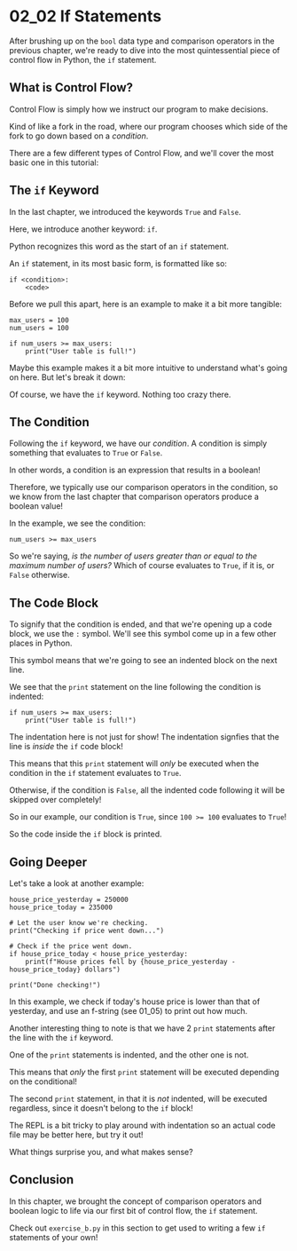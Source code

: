 # 02_02 If Statements

After brushing up on the `bool` data type and comparison operators in the previous chapter, we're ready to dive into the most quintessential piece of control flow in Python, the `if` statement.

## What is Control Flow?

Control Flow is simply how we instruct our program to make decisions.

Kind of like a fork in the road, where our program chooses which side of the fork to go down based on a _condition_.

There are a few different types of Control Flow, and we'll cover the most basic one in this tutorial:

## The `if` Keyword

In the last chapter, we introduced the keywords `True` and `False`.

Here, we introduce another keyword: `if`.

Python recognizes this word as the start of an `if` statement.

An `if` statement, in its most basic form, is formatted like so:

```python3
if <condition>:
    <code>
```

Before we pull this apart, here is an example to make it a bit more tangible:

```python3
max_users = 100
num_users = 100

if num_users >= max_users:
    print("User table is full!")
```

Maybe this example makes it a bit more intuitive to understand what's going on here. But let's break it down:

Of course, we have the `if` keyword. Nothing too crazy there.

## The Condition

Following the `if` keyword, we have our _condition_. A condition is simply something that evaluates to `True` or `False`.

In other words, a condition is an expression that results in a boolean!

Therefore, we typically use our comparison operators in the condition, so we know from the last chapter that comparison operators produce a boolean value!

In the example, we see the condition:

```python3
num_users >= max_users
```

So we're saying, _is the number of users greater than or equal to the maximum number of users?_ Which of course evaluates to `True`, if it is, or `False` otherwise.

## The Code Block

To signify that the condition is ended, and that we're opening up a code block, we use the `:` symbol. We'll see this symbol come up in a few other places in Python.

This symbol means that we're going to see an indented block on the next line.

We see that the `print` statement on the line following the condition is indented:

```python3
if num_users >= max_users:
    print("User table is full!")
```

The indentation here is not just for show! The indentation signfies that the line is _inside_ the `if` code block!

This means that this `print` statement will _only_ be executed when the condition in the `if` statement evaluates to `True`.

Otherwise, if the condition is `False`, all the indented code following it will be skipped over completely!

So in our example, our condition is `True`, since `100 >= 100` evaluates to `True`!

So the code inside the `if` block is printed.

## Going Deeper

Let's take a look at another example:

```python3
house_price_yesterday = 250000
house_price_today = 235000

# Let the user know we're checking.
print("Checking if price went down...")

# Check if the price went down.
if house_price_today < house_price_yesterday:
    print(f"House prices fell by {house_price_yesterday - house_price_today} dollars")

print("Done checking!")
```

In this example, we check if today's house price is lower than that of yesterday, and use an f-string (see 01_05) to print out how much.

Another interesting thing to note is that we have 2 `print` statements after the line with the `if` keyword.

One of the `print` statements is indented, and the other one is not.

This means that _only_ the first `print` statement will be executed depending on the conditional!

The second `print` statement, in that it is _not_ indented, will be executed regardless, since it doesn't belong to the `if` block!

The REPL is a bit tricky to play around with indentation so an actual code file may be better here, but try it out!

What things surprise you, and what makes sense?

## Conclusion

In this chapter, we brought the concept of comparison operators and boolean logic to life via our first bit of control flow, the `if` statement.

Check out `exercise_b.py` in this section to get used to writing a few `if` statements of your own!
